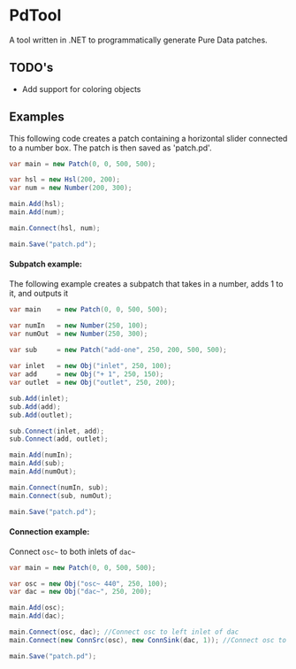 # PdTool
A tool written in .NET to programmatically generate Pure Data patches. 

## TODO's
<ul>

<li>Add support for coloring objects</li>

</ul>

## Examples
This following code creates a patch containing a horizontal slider connected to a number box. The patch is then saved as 'patch.pd'.

```csharp
var main = new Patch(0, 0, 500, 500);

var hsl = new Hsl(200, 200);
var num = new Number(200, 300);

main.Add(hsl);
main.Add(num);

main.Connect(hsl, num);

main.Save("patch.pd");
```

#### Subpatch example:
The following example creates a subpatch that takes in a number, adds 1 to it, and outputs it

```csharp
var main    = new Patch(0, 0, 500, 500);

var numIn   = new Number(250, 100);
var numOut  = new Number(250, 300);
            
var sub     = new Patch("add-one", 250, 200, 500, 500);

var inlet   = new Obj("inlet", 250, 100);
var add     = new Obj("+ 1", 250, 150);
var outlet  = new Obj("outlet", 250, 200);

sub.Add(inlet);
sub.Add(add);
sub.Add(outlet);

sub.Connect(inlet, add);
sub.Connect(add, outlet);

main.Add(numIn);
main.Add(sub);
main.Add(numOut);

main.Connect(numIn, sub);
main.Connect(sub, numOut);

main.Save("patch.pd");

```

#### Connection example:
Connect `osc~` to both inlets of `dac~`

```csharp
var main = new Patch(0, 0, 500, 500);

var osc = new Obj("osc~ 440", 250, 100);
var dac = new Obj("dac~", 250, 200);

main.Add(osc);
main.Add(dac);

main.Connect(osc, dac); //Connect osc to left inlet of dac
main.Connect(new ConnSrc(osc), new ConnSink(dac, 1)); //Connect osc to right inlet of dac

main.Save("patch.pd");
```
